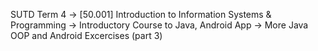 SUTD Term 4 -> [50.001] Introduction to Information Systems & Programming -> Introductory Course to Java, Android App -> More Java OOP and Android Excercises (part 3)
